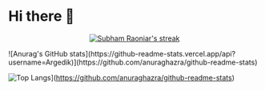 # Hi there 👋

<p align="center">
    <a href="https://github.com/SubhamRaoniar28/github-readme-streak-stats">
        <img title="🔥 Get streak stats for your profile at git.io/streak-stats" hide_border=true alt="Subham Raoniar's streak" src="https://github-readme-streak-stats.herokuapp.com/?user=Argedik&theme=black-ice&hide_border=true&stroke=0000&background=060A0CD0"/>
    </a>
</p>
<p>
![Anurag's GitHub stats](https://github-readme-stats.vercel.app/api?username=Argedik)](https://github.com/anuraghazra/github-readme-stats)


![Top Langs](https://github-readme-stats.vercel.app/api/top-langs/?username=Argedik)](https://github.com/anuraghazra/github-readme-stats)
</p>
<!--
**Argedik/argedik** is a ✨ _special_ ✨ repository because its `README.md` (this file) appears on your GitHub profile.

Here are some ideas to get you started:

- 🔭 I’m currently working on ...
- 🌱 I’m currently learning ...
- 👯 I’m looking to collaborate on ...
- 🤔 I’m looking for help with ...
- 💬 Ask me about ...
- 📫 How to reach me: ...
- 😄 Pronouns: ...
- ⚡ Fun fact: ...
-->

